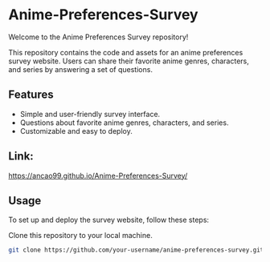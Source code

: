 # Anime-Preferences-Survey
Welcome to the Anime Preferences Survey repository!

This repository contains the code and assets for an anime preferences survey website. Users can share their favorite anime genres, characters, and series by answering a set of questions.

## Features

- Simple and user-friendly survey interface.
- Questions about favorite anime genres, characters, and series.
- Customizable and easy to deploy.

## Link:
 https://ancao99.github.io/Anime-Preferences-Survey/

## Usage

To set up and deploy the survey website, follow these steps:

Clone this repository to your local machine.
   ```bash
   git clone https://github.com/your-username/anime-preferences-survey.git
